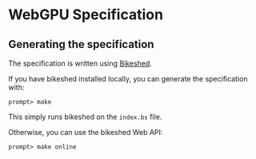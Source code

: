 # WebGPU Specification

## Generating the specification

The specification is written using [Bikeshed](https://tabatkins.github.io/bikeshed).

If you have bikeshed installed locally, you can generate the specification with:

```
prompt> make
```

This simply runs bikeshed on the `index.bs` file.

Otherwise, you can use the bikeshed Web API:

```
prompt> make online
```

